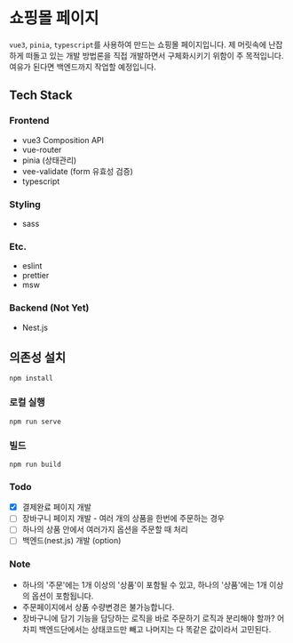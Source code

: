 # 쇼핑몰 페이지

`vue3`, `pinia`, `typescript`를 사용하여 만드는 쇼핑몰 페이지입니다. 제 머릿속에 난잡하게 떠돌고 있는 개발 방법론을 직접 개발하면서 구체화시키기 위함이 주 목적입니다. 여유가 된다면 백엔드까지 작업할 예정입니다.

## Tech Stack

### Frontend

- vue3 Composition API
- vue-router
- pinia (상태관리)
- vee-validate (form 유효성 검증)
- typescript

### Styling

- sass

### Etc.

- eslint
- prettier
- msw

### Backend (Not Yet)

- Nest.js

## 의존성 설치

```shell
npm install
```

### 로컬 실행

```shell
npm run serve
```

### 빌드

```shell
npm run build
```

### Todo

- [x] 결제완료 페이지 개발
- [ ] 장바구니 페이지 개발 - 여러 개의 상품을 한번에 주문하는 경우
- [ ] 하나의 상품 안에서 여러가지 옵션을 주문할 때 처리
- [ ] 백엔드(nest.js) 개발 (option)

### Note

- 하나의 '주문'에는 1개 이상의 '상품'이 포함될 수 있고, 하나의 '상품'에는 1개 이상의 옵션이 포함됩니다.
- 주문페이지에서 상품 수량변경은 불가능합니다.
- 장바구니에 담기 기능을 담당하는 로직을 바로 주문하기 로직과 분리해야 할까? 어차피 백엔드단에서는 상태코드만 빼고 나머지는 다 똑같은 값이라서 고민된다.
